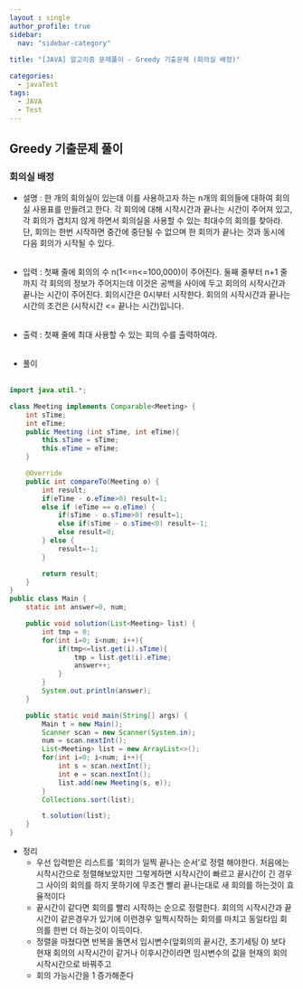 ```yaml
---
layout : single
author_profile: true
sidebar: 
  nav: "sidebar-category"
  
title: "[JAVA] 알고리즘 문제풀이 - Greedy 기출문제 (회의실 배정)"

categories:
  - javaTest
tags:
  - JAVA
  - Test
---
```

	
## Greedy 기출문제 풀이

### 회의실 배정

- 설명 : 한 개의 회의실이 있는데 이를 사용하고자 하는 n개의 회의들에 대하여 회의실 사용표를 만들려고 한다. 각 회의에 대해 시작시간과 끝나는 시간이 주어져 있고, 각 회의가 겹치지 않게 하면서 회의실을 사용할 수 있는 최대수의 회의를 찾아라. 단, 회의는 한번 시작하면 중간에 중단될 수 없으며 한 회의가 끝나는 것과 동시에 다음 회의가 시작될 수 있다.  <br><br>

- 입력 : 첫째 줄에 회의의 수 n(1<=n<=100,000)이 주어진다. 둘째 줄부터 n+1 줄까지 각 회의의 정보가 주어지는데 이것은 공백을 사이에 두고 회의의 시작시간과 끝나는 시간이 주어진다. 회의시간은 0시부터 시작한다. 회의의 시작시간과 끝나는 시간의 조건은 (시작시간 <= 끝나는 시간)입니다.<br><br>

- 출력 : 첫째 줄에 최대 사용할 수 있는 회의 수를 출력하여라.<br><br>

- 풀이<br><br>

``` java
import java.util.*;

class Meeting implements Comparable<Meeting> {
    int sTime;
    int eTime;
    public Meeting (int sTime, int eTime){
        this.sTime = sTime;
        this.eTime = eTime;
    }

    @Override
    public int compareTo(Meeting o) {
        int result;
        if(eTime - o.eTime>0) result=1;
        else if (eTime == o.eTime) {
            if(sTime - o.sTime>0) result=1;
            else if(sTime - o.sTime<0) result=-1;
            else result=0;
        } else {
            result=-1;
        }

        return result;
    }
}
public class Main {
    static int answer=0, num;

    public void solution(List<Meeting> list) {
        int tmp = 0;
        for(int i=0; i<num; i++){
            if(tmp<=list.get(i).sTime){
                tmp = list.get(i).eTime;
                answer++;
            }
        }
        System.out.println(answer);
    }

    public static void main(String[] args) {
        Main t = new Main();
        Scanner scan = new Scanner(System.in);
        num = scan.nextInt();
        List<Meeting> list = new ArrayList<>();
        for(int i=0; i<num; i++){
            int s = scan.nextInt();
            int e = scan.nextInt();
            list.add(new Meeting(s, e));
        }
        Collections.sort(list);

        t.solution(list);
    }
}

```

- 정리<br> 
	- 우선 입력받은 리스트를 '회의가 일찍 끝나는 순서'로 정렬 해야한다. 처음에는 시작시간으로 정렬해보았지만 그렇게하면 시작시간이 빠르고 끝시간이 긴 경우 그 사이의 회의를 하지 못하기에 무조건 빨리 끝나는대로 새 회의를 하는것이 효율적이다<br>
	- 끝시간이 같다면 회의를 빨리 시작하는 순으로 정렬한다. 회의의 시작시간과 끝시간이 같은경우가 있기에 이런경우 일찍시작하는 회의를 마치고 동일타임 회의를 한번 더 하는것이 이득이다. <br>
	- 정렬을 마쳤다면 반복을 돌면서 임시변수(앞회의의 끝시간, 초기세팅 0) 보다 현재 회의의 시작시간이 같거나 이후시간이라면 임시변수의 값을 현재의 회의시작시간으로 바꿔주고 <br>
	- 회의 가능시간을 1 증가해준다 <br><br>
